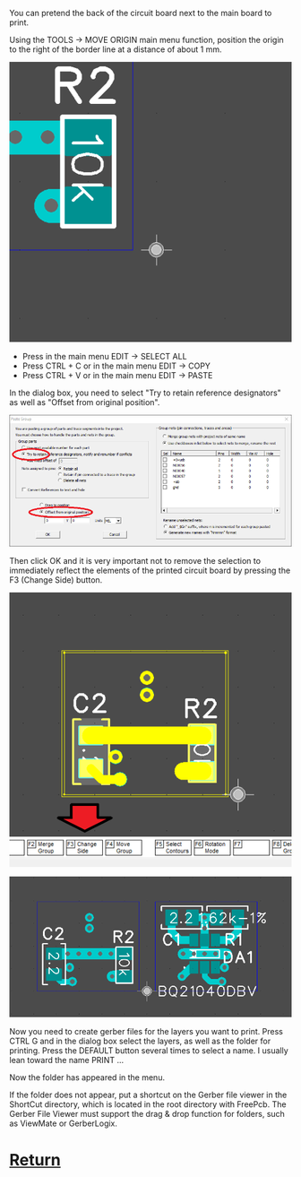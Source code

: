 You can pretend the back of the circuit board next to the main board to print.

Using the TOOLS -> MOVE ORIGIN main menu function, position the origin to the right of the border line at a distance of about 1 mm.

![](pictures/pcb_view2.png)

* Press in the main menu EDIT -> SELECT ALL
* Press CTRL + C or in the main menu EDIT -> COPY
* Press CTRL + V or in the main menu EDIT -> PASTE

In the dialog box, you need to select "Try to retain reference designators" as well as "Offset from original position". 

![](pictures/pcb_view1.png)

Then click OK and it is very important not to remove the selection to immediately reflect the elements of the printed circuit board by pressing the F3 (Change Side) button.

![](pictures/pcb_view3.png)

![](pictures/pcb_view4.png)

Now you need to create gerber files for the layers you want to print. Press CTRL G and in the dialog box select the layers, as well as the folder for printing. Press the DEFAULT button several times to select a name. I usually lean toward the name PRINT ...

Now the folder has appeared in the menu.

If the folder does not appear, put a shortcut on the Gerber file viewer in the ShortCut directory, which is located in the root directory with FreePcb. The Gerber File Viewer must support the drag & drop function for folders, such as ViewMate or GerberLogix.

# [Return](How_to.md)
